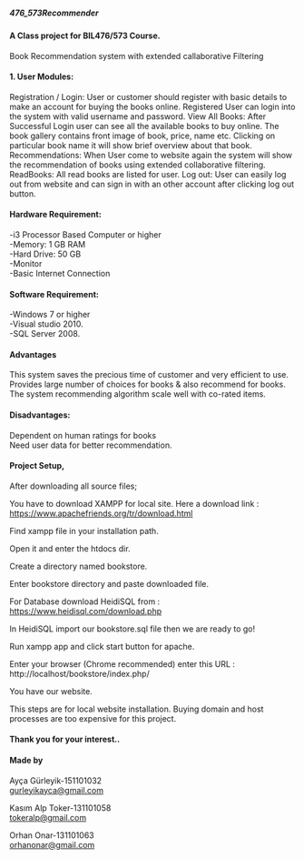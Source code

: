 #####  476_573Recommender
#### A Class project for BIL476/573 Course.

Book Recommendation system with extended callaborative Filtering


#### 1. User Modules:

Registration / Login: User or customer should register with basic details to make an account for buying the books online. Registered User can login into the system with valid username and password.
View All Books: After Successful Login user can see all the available books to buy online. The book gallery contains front image of book, price, name etc. Clicking on particular book name it will show brief overview about that book.
Recommendations: When User come to website again the system will show the recommendation of books using extended collaborative filtering. 
ReadBooks: All  read books are listed for user.
Log out: User can easily log out from website and can sign in with an other account after clicking log out button.


#### Hardware Requirement:

-i3 Processor Based Computer or higher<br/>
-Memory: 1 GB RAM<br/>
-Hard Drive: 50 GB<br/>
-Monitor<br/>
-Basic Internet Connection<br/>


#### Software Requirement:

-Windows 7 or higher <br/>
-Visual studio 2010.<br/>
-SQL Server 2008.<br/>



#### Advantages
This system saves the precious time of customer and very efficient to use.<br/>
Provides large number of choices for books & also recommend for books.<br/>
The system recommending algorithm scale well with co-rated items.<br/>



#### Disadvantages:
Dependent on human ratings for books<br/>
Need user data for better recommendation.<br/>



#### Project Setup,


After downloading all source files;

You have to download XAMPP for local site. Here a download link : https://www.apachefriends.org/tr/download.html

Find xampp file in your installation path.

Open it and enter the htdocs dir.

Create a directory named bookstore.

Enter bookstore directory and paste downloaded file.

For Database download HeidiSQL from : https://www.heidisql.com/download.php

In HeidiSQL import our bookstore.sql file then we are ready to go!

Run xampp app and click start button for apache.

Enter your browser (Chrome recommended) enter this URL : http://localhost/bookstore/index.php/



You have our website.

This steps are for local website installation. Buying domain and host processes are too expensive for this project.<br/>



#### Thank you for your interest..



#### Made by <br/>

Ayça Gürleyik-151101032<br/>
gurleyikayca@gmail.com<br/>

Kasım Alp Toker-131101058<br/>
tokeralp@gmail.com<br/>

Orhan Onar-131101063<br/>
orhanonar@gmail.com<br/>
